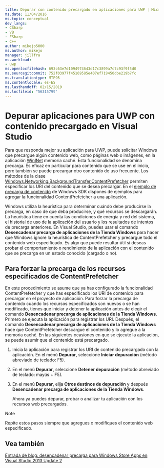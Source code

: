 ```yaml
---
title: Depurar con contenido precargado en aplicaciones para UWP | Microsoft Docs
ms.date: 11/04/2016
ms.topic: conceptual
dev_langs:
- CSharp
- VB
- FSharp
- C++
author: mikejo5000
ms.author: mikejo
manager: jillfra
ms.workload:
- uwp
ms.openlocfilehash: 693c63e7d1094974643d17c3899a7c7c93f9f5d0
ms.sourcegitcommit: 752f03977f45169585e407ef719450dbe219b7fc
ms.translationtype: MTE95
ms.contentlocale: es-ES
ms.lasthandoff: 02/15/2019
ms.locfileid: "56315799"
---
```

# <a name="debug-uwp-apps-using-prefetched-content-in-visual-studio"></a>Depurar aplicaciones para UWP con contenido precargado en Visual Studio
  
 Para que responda mejor su aplicación para UWP, puede solicitar Windows que precargue algún contenido web, como páginas web o imágenes, en la aplicación [WinINet](/windows/desktop/WinInet/about-wininet) memoria caché. Esta funcionalidad se denomina precarga. Es eficaz en particular para contenido que se use en el inicio, pero también se puede precargar otro contenido de uso frecuente. Los métodos de la clase [Windows.Networking.BackgroundTransfer.ContentPrefetcher](/uwp/api/Windows.Networking.BackgroundTransfer.ContentPrefetcher) permiten especificar los URI del contenido que se desea precargar. En el [ejemplo de precarga de contenido](https://code.msdn.microsoft.com/windowsapps/ContentPrefetcher-Sample-432c8309) de Windows SDK dispones de ejemplos para agregar la funcionalidad ContentPrefetcher a una aplicación.  
  
 Windows utiliza la heurística para determinar cuándo debe producirse la precarga, en caso de que deba producirse, y qué recursos se descargarán. La heurística tiene en cuenta las condiciones de energía y red del sistema, el historial de uso de la aplicación del usuario y los resultados de intentos de precarga anteriores. En Visual Studio, puedes usar el comando **Desencadenar precarga de aplicaciones de la Tienda Windows** para hacer que Windows ignore la heurística de ContentPrefetcher y precargue todo el contenido web especificado. Es algo que puede resultar útil si deseas probar el comportamiento o rendimiento de la aplicación con el contenido que se precarga en un estado conocido (cargado o no).  
  
## <a name="to-force-preloading-of-contentprefetcher-specified-resources"></a>Para forzar la precarga de los recursos especificados de ContentPrefetcher  
 En este procedimiento se asume que ya has configurado la funcionalidad ContentPrefetcher y que has especificado los URI de contenido para precargar en el proyecto de aplicación. Para forzar la precarga de contenido cuando los recursos especificados son nuevos o se han modificado, tienes que iniciar y detener la aplicación antes de elegir el comando **Desencadenar precarga de aplicaciones de la Tienda Windows**. Primero se ejecuta la aplicación para registrar los URI. Después, el comando **Desencadenar precarga de aplicaciones de la Tienda Windows** hace que ContentPrefetcher descargue el contenido y lo agregue a la memoria caché. En las siguientes ocasiones en que se ejecute la aplicación, se puede asumir que el contenido está precargado.  
  
1. Inicia la aplicación para registrar los URI de contenido precargado con la aplicación. En el menú **Depurar**, seleccione **Iniciar depuración** (método abreviado de teclado: F5).  
  
2. En el menú **Depurar**, seleccione **Detener depuración** (método abreviado de teclado: mayús + F5).  
  
3. En el menú **Depurar**, elija **Otros destinos de depuración** y después **Desencadenar precarga de aplicaciones de la Tienda Windows**.  
  
   Ahora ya puedes depurar, probar o analizar tu aplicación con los recursos web precargados.  
  
> [!NOTE]
>  Repite estos pasos siempre que agregues o modifiques el contenido web especificado.  
  
## <a name="see-also"></a>Vea también  
 [Entrada de blog: desencadenar precarga para Windows Store Apps en Visual Studio 2013 Update 2](https://devblogs.microsoft.com/devops/triggering-prefetch-for-windows-store-apps-in-visual-studio-2013-update-2/)